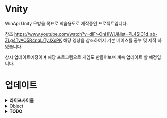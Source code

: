 # Vnity
WinApi Unity 모방을 목표로 학습용도로 제작중인 프로젝트입니다.

참조
https://www.youtube.com/watch?v=dlFr-OnHlWU&list=PL4SIC1d_ab-ZLg4TvAO5R4nqlJTyJXsPK
해당 영상을 참조하여서 기본 베이스를 공부 및 제작 하였습니다.

상시 업데이트예정이며 해당 프로그램으로 게임도 만들어보며 계속 업데이트 할 예정입니다.

# 업데이트
<details>
  <summary><b>라이프사이클</b></summary>
현재사이클<br/>
ManagerUpdate(Input, Time, Camera)<br/>
SceneUpdate(Objcet Awake)<br/>
SceneUpdate(Objcet Start))<br/>
SceneUpdate(Objcet Update))<br/>
Collistion, Rigidbody)<br/>
UI)<br/>
Render)<br/>
Event(CreateObject ,Destroy, SceneChange))<br/>
</details>

<details>
  <summary>Object</summary>
  1. DonDestroy 추가
    a. 씬이동시 파괴 안되도록 제작
    b. 내부 DieEvent로는 오브젝트가 파괴
</details>

<details>
  <summary><b>TODO</b></summary>
  코루틴
</details>
